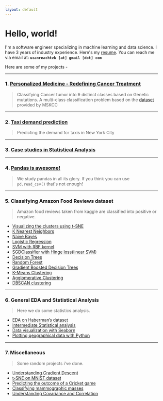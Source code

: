 ```yaml
---
layout: default
---
```



# Hello, world!

I'm a software engineer specializing in machine learning and data science. I have 3 years of industry experience. 
Here's my [resume](projects/resume-data-science.pdf). You can reach me via email at: **`ucanreachtvk [at] gmail [dot] com`**

Here are some of my projects -

________________







### 1. [Personalized Medicine - Redefining Cancer Treatment](projects/case_study_1.html)
	
> Classifying Cancer tumor into 9 distinct classes based on Genetic mutations. A multi-class classification problem based on the [dataset](https://www.kaggle.com/c/msk-redefining-cancer-treatment/data) provided by MSKCC

_______________
	
### 2. [Taxi demand prediction](projects/case_study_2.html)
> Predicting the demand for taxis in New York City	

-----------------

### 3. [Case studies in Statistical Analysis](projects/stats.html)

----------------

### 4. [Pandas is awesome!](projects/pandas.html)
> We study pandas in all its glory. If you think you can use `pd.read_csv()` that's not enough!

------------------

### 5. Classifying Amazon Food Reviews dataset
> Amazon food reviews taken from kaggle are classified into positive or negative.
* [Visualizing the clusters using t-SNE]()
* [K Nearest Neighbors]()
* [Naive Bayes]()
* [Logistic Regression]()
* [SVM with RBF kernel]()
* [SGDClassifier with Hinge loss(linear SVM)]()
* [Decision Trees]()
* [Random Forest]()
* [Gradient Boosted Decision Trees]()
* [K-Means Clustering]()
* [Agglomerative Clustering]()
* [DBSCAN clustering]()

--------------------

### 6.  General EDA and Statistical Analysis
> Here we do some statistics analysis. 	
* [EDA on Haberman’s dataset](projects/hb.html)
* [Intermediate Statistical analysis]()
* [Data visualization with Seaborn]()
* [Plotting geographical data with Python]()

---------------------


### 7. Miscellaneous
> Some random projects i've done.	
*	[Understanding Gradient Descent]()
*	[t-SNE on MNIST dataset]() 
*	[Predicting the outcome of a Cricket game]()
*	[Classifying mammographic masses]()
*	[Understanding Covariance and Correlation]()

